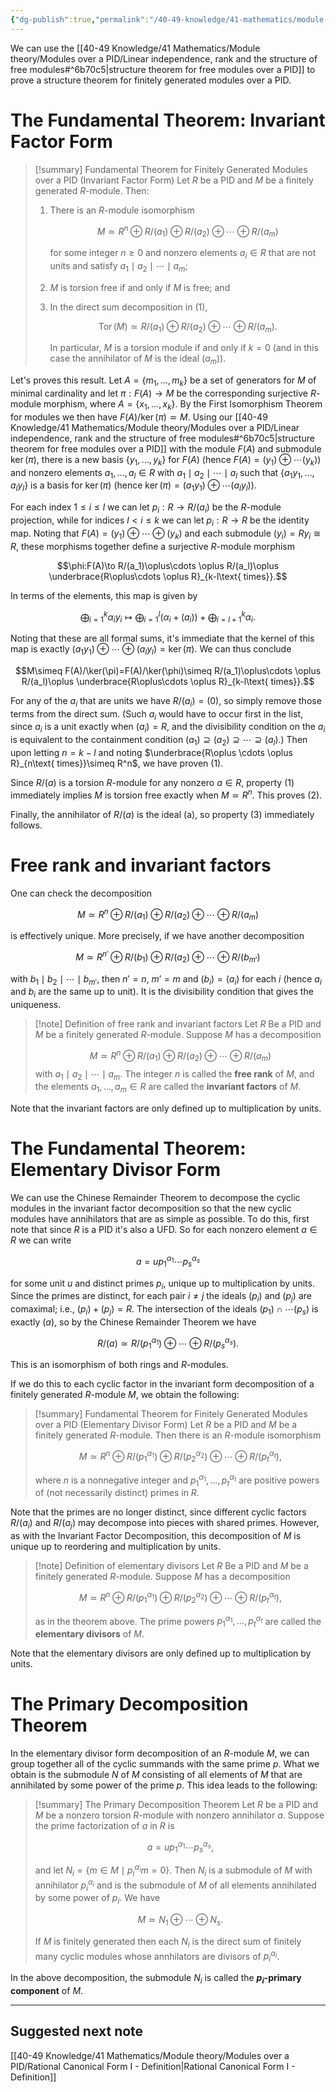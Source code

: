 ```yaml
---
{"dg-publish":true,"permalink":"/40-49-knowledge/41-mathematics/module-theory/modules-over-a-pid/modules-over-a-pid-the-fundamental-theorem/","tags":["module_theory"],"updated":"2024-11-13T09:25:55-08:00"}
---
```


We can use the [[40-49 Knowledge/41 Mathematics/Module theory/Modules over a PID/Linear independence, rank and the structure of free modules#^6b70c5\|structure theorem for free modules over a PID]] to prove a structure theorem for finitely generated modules over a PID.
# The Fundamental Theorem: Invariant Factor Form

> [!summary] Fundamental Theorem for Finitely Generated Modules over a PID (Invariant Factor Form)
> Let $R$ be a PID and $M$ be a finitely generated $R$-module. Then:
> 1. There is an $R$-module isomorphism
>    
>    $$M\simeq R^n\oplus R/(a_1)\oplus R/(a_2)\oplus\cdots \oplus R/(a_m)$$
>    
>    for some integer $n\geq 0$ and nonzero elements $a_i\in R$ that are not units and satisfy $a_1\mid a_2\mid \cdots \mid a_m$;
>   2. $M$ is torsion free if and only if $M$ is free; and
>   3. In the direct sum decomposition in (1),
>      
>      $$\operatorname{Tor}(M)\simeq R/(a_1)\oplus R/(a_2)\oplus\cdots \oplus R/(a_m).$$
>      
>      In particular, $M$ is a torsion module if and only if $k=0$ (and in this case the annihilator of $M$ is the ideal $(a_m)$).

Let's proves this result. Let $A=\{m_1,\ldots, m_k\}$ be a set of generators for $M$ of minimal cardinality and let $\pi:F(A)\to M$ be the corresponding surjective $R$-module morphism, where $A=\{x_1,\ldots, x_k\}$. By the First Isomorphism Theorem for modules we then have $F(A)/\ker(\pi)\simeq M$. Using our [[40-49 Knowledge/41 Mathematics/Module theory/Modules over a PID/Linear independence, rank and the structure of free modules#^6b70c5\|structure theorem for free modules over a PID]] with the module $F(A)$ and submodule $\ker(\pi)$, there is a new basis $\{y_1,\ldots, y_k\}$ for $F(A)$ (hence $F(A)=(y_1)\oplus \cdots (y_k)$) and nonzero elements $a_1,\ldots, a_l\in R$ with $a_1\mid a_2\mid \cdots \mid a_l$ such that $\{a_1y_1,\ldots, a_ly_l\}$ is a basis for $\ker(\pi)$ (hence $\ker(\pi)=(a_1y_1)\oplus\cdots (a_ly_l)$).

For each index $1\leq i\leq l$ we can let $p_i:R\to R/(a_i)$ be the $R$-module projection, while for indices $l<i\leq k$ we can let $p_i:R\to R$ be the identity map. Noting that $F(A)=(y_1)\oplus \cdots \oplus (y_k)$ and each submodule $(y_i)=Ry_i\cong R$, these morphisms together define a surjective $R$-module morphism

$$\phi:F(A)\to R/(a_1)\oplus\cdots \oplus R/(a_l)\oplus \underbrace{R\oplus\cdots \oplus R}_{k-l\text{ times}}.$$

In terms of the elements, this map is given by

$$\bigoplus_{i=1}^k \alpha_i y_i\mapsto \bigoplus_{i=1}^l (\alpha_i+(a_i))+\bigoplus_{i=l+1}^k \alpha_i.$$

Noting that these are all formal sums, it's immediate that the kernel of this map is exactly $(a_1y_1)\oplus \cdots \oplus (a_ly_l)=\ker(\pi)$. We can thus conclude

$$M\simeq F(A)/\ker(\pi)=F(A)/\ker(\phi)\simeq R/(a_1)\oplus\cdots \oplus R/(a_l)\oplus \underbrace{R\oplus\cdots \oplus R}_{k-l\text{ times}}.$$

For any of the $a_i$ that are units we have $R/(a_i)=(0)$, so simply remove those terms from the direct sum. (Such $a_i$ would have to occur first in the list, since $a_i$ is a unit exactly when $(a_i)=R$, and the divisibility condition on the $a_i$ is equivalent to the containment condition $(a_1)\supseteq (a_2)\supseteq \cdots \supseteq (a_l)$.) Then upon letting $n=k-l$ and noting $\underbrace{R\oplus \cdots \oplus R}_{n\text{ times}}\simeq R^n$, we have proven (1).

Since $R/(a)$ is a torsion $R$-module for any nonzero $a\in R$, property (1) immediately implies $M$ is torsion free exactly when $M\simeq R^n$. This proves (2).

Finally, the annihilator of $R/(a)$ is the ideal (a), so property (3) immediately follows.

# Free rank and invariant factors

One can check the decomposition

$$M\simeq R^n\oplus R/(a_1)\oplus R/(a_2)\oplus\cdots \oplus R/(a_m)$$

is effectively unique. More precisely, if we have another decomposition

$$M\simeq R^{n'}\oplus R/(b_1)\oplus R/(a_2)\oplus\cdots \oplus R/(b_{m'})$$

with $b_1\mid b_2\mid\cdots \mid b_{m'}$, then $n'=n$, $m'=m$ and $(b_i)=(a_i)$ for each $i$ (hence $a_i$ and $b_i$ are the same up to unit). It is the divisibility condition that gives the uniqueness.

> [!note] Definition of free rank and invariant factors
> Let $R$ Be a PID and $M$ be a finitely generated $R$-module. Suppose $M$ has a decomposition
> 
> $$M\simeq R^n\oplus R/(a_1)\oplus R/(a_2)\oplus\cdots \oplus R/(a_m)$$
> with $a_1\mid a_2\mid\cdots \mid a_m$. The integer $n$ is called the **free rank** of $M$, and the elements $a_1,\ldots, a_m\in R$ are called the **invariant factors** of $M$.

Note that the invariant factors are only defined up to multiplication by units.

# The Fundamental Theorem: Elementary Divisor Form

We can use the Chinese Remainder Theorem to decompose the cyclic modules in the invariant factor decomposition so that the new cyclic modules have annihilators that are as simple as possible. To do this, first note that since $R$ is a PID it's also a UFD. So for each nonzero element $a\in R$ we can write

$$a=up_1^{\alpha_1}\cdots p_s^{\alpha_s}$$

for some unit $u$ and distinct primes $p_i$, unique up to multiplication by units. Since the primes are distinct, for each pair $i\neq j$ the ideals $(p_i)$ and $(p_j)$ are comaximal; i.e., $(p_i)+(p_j)=R$. The intersection of the ideals $(p_1)\cap \cdots (p_s)$ is exactly $(a)$, so by the Chinese Remainder Theorem we have

$$R/(a)\simeq R/(p_1^{\alpha_1})\oplus \cdots \oplus R/(p_s^{\alpha_s}).$$

This is an isomorphism of both rings and $R$-modules.

If we do this to each cyclic factor in the invariant form decomposition of a finitely generated $R$-module $M$, we obtain the following:

> [!summary] Fundamental Theorem for Finitely Generated Modules over a PID (Elementary Divisor Form)
> Let $R$ be a PID and $M$ be a finitely generated $R$-module. Then there is an $R$-module isomorphism
> 
> $$M\simeq R^n\oplus R/(p_1^{\alpha_1})\oplus R/(p_2^{\alpha_2})\oplus \cdots \oplus R/(p_t^{\alpha_t}),$$
> 
> where $n$ is a nonnegative integer and $p_1^{\alpha_1},\ldots, p_t^{\alpha_t}$ are positive powers of (not necessarily distinct) primes in $R$.

Note that the primes are no longer distinct, since different cyclic factors $R/(a_i)$ and $R/(a_j)$ may decompose into pieces with shared primes. However, as with the Invariant Factor Decomposition, this decomposition of $M$ is unique up to reordering and multiplication by units.

> [!note] Definition of elementary divisors
> Let $R$ Be a PID and $M$ be a finitely generated $R$-module. Suppose $M$ has a decomposition
> 
> $$M\simeq R^n\oplus R/(p_1^{\alpha_1})\oplus R/(p_2^{\alpha_2})\oplus \cdots \oplus R/(p_t^{\alpha_t}),$$
> 
> as in the theorem above. The prime powers $p_1^{\alpha_1},\ldots, p_t^{\alpha_t}$ are called the **elementary divisors** of $M$.

Note that the elementary divisors are only defined up to multiplication by units.

# The Primary Decomposition Theorem

In the elementary divisor form decomposition of an $R$-module $M$, we can group together all of the cyclic summands with the same prime $p$. What we obtain is the submodule $N$ of $M$ consisting of all elements of $M$ that are annihilated by some power of the prime $p$. This idea leads to the following:

> [!summary] The Primary Decomposition Theorem
> Let $R$ be a PID and $M$ be a nonzero torsion $R$-module with nonzero annihilator $a$. Suppose the prime factorization of $a$ in $R$ is
> 
> $$a=up_1^{\alpha_1}\cdots p_s^{\alpha_s},$$
> 
> and let $N_i=\{m\in M\mid p_i^{\alpha_i}m=0\}$. Then $N_i$ is a submodule of $M$ with annihilator $p_i^{\alpha_i}$ and is the submodule of $M$ of all elements annihilated by some power of $p_i$. We have
> 
> $$M\simeq N_1\oplus \cdots \oplus N_s.$$
> 
> If $M$ is finitely generated then each $N_i$ is the direct sum of finitely many cyclic modules whose annhilators are divisors of $p_i^{\alpha_i}$.

In the above decomposition, the submodule $N_i$ is called the **$p_i$-primary component** of $M$.

---

## Suggested next note

[[40-49 Knowledge/41 Mathematics/Module theory/Modules over a PID/Rational Canonical Form I - Definition\|Rational Canonical Form I - Definition]]
